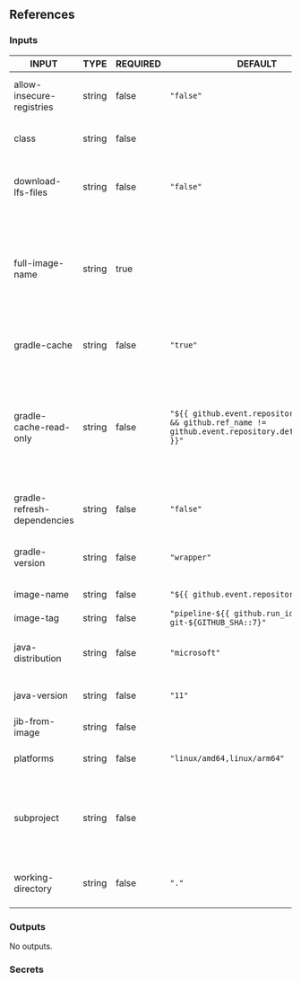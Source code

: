 ## References

### Inputs

<!-- AUTO-DOC-INPUT:START - Do not remove or modify this section -->

| INPUT                       | TYPE   | REQUIRED | DEFAULT                                                                                                 | DESCRIPTION                                                                                                                                                             |
| --------------------------- | ------ | -------- | ------------------------------------------------------------------------------------------------------- | ----------------------------------------------------------------------------------------------------------------------------------------------------------------------- |
| allow-insecure-registries   | string | false    | `"false"`                                                                                               | Whether to allow insecure registries or not. (Default is false)                                                                                                         |
| class                       | string | false    |                                                                                                         | The entrypoint class to be used for the image                                                                                                                           |
| download-lfs-files          | string | false    | `"false"`                                                                                               | Whether the Git checkout action should resolve LFS files or not. (Default is false)                                                                                     |
| full-image-name             | string | true     |                                                                                                         | Full name of image (registry/image:tag) If an image name is provided without a tag, 'latest' will be used. Be careful with registries that dont allow overwriting tags. |
| gradle-cache                | string | false    | `"true"`                                                                                                | Whether Gradle caching is enabled or not. (Default is true)                                                                                                             |
| gradle-cache-read-only      | string | false    | `"${{ github.event.repository != null && github.ref_name != github.event.repository.default_branch }}"` | Whether Gradle caching should be read-only. By default this value is 'false' for workflows on the GitHub default branch and 'true' for workflows on other branches.     |
| gradle-refresh-dependencies | string | false    | `"false"`                                                                                               | Whether Gradle should refresh dependencies. (Default is false)                                                                                                          |
| gradle-version              | string | false    | `"wrapper"`                                                                                             | Gradle version to be installed. (Default is wrapper)                                                                                                                    |
| image-name                  | string | false    | `"${{ github.event.repository.name }}"`                                                                 | Name of Docker image.                                                                                                                                                   |
| image-tag                   | string | false    | `"pipeline-${{ github.run_id }}-git-${GITHUB_SHA::7}"`                                                  | Tag of Jib Image                                                                                                                                                        |
| java-distribution           | string | false    | `"microsoft"`                                                                                           | Java distribution to be installed. (Default is microsoft)                                                                                                               |
| java-version                | string | false    | `"11"`                                                                                                  | Java version to be installed. (Default is 11)                                                                                                                           |
| jib-from-image              | string | false    |                                                                                                         | The Jib base image to use                                                                                                                                               |
| platforms                   | string | false    | `"linux/amd64,linux/arm64"`                                                                             | Architectures for the created image (comma separated)                                                                                                                   |
| subproject                  | string | false    |                                                                                                         | The Gradle subproject for which the image should be built (If not specified, an image for the root project will be built)                                               |
| working-directory           | string | false    | `"."`                                                                                                   | Working directory of your Gradle artifacts. (Default is .)                                                                                                              |

<!-- AUTO-DOC-INPUT:END -->

### Outputs

<!-- AUTO-DOC-OUTPUT:START - Do not remove or modify this section -->

No outputs.

<!-- AUTO-DOC-OUTPUT:END -->

### Secrets
